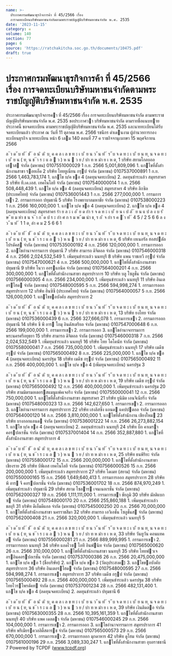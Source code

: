 ```yaml
---
name: >-
  ประกาศกรมพัฒนาธุรกิจการค้า ที่ 45/2566 เรื่อง
  การจดทะเบียนบริษัทมหาชนจำกัดตามพระราชบัญญัติบริษัทมหาชนจำกัด พ.ศ. 2535
date: '2023-11-15'
category: ค
volume: 140
section: 77
page: 6
source: 'https://ratchakitcha.soc.go.th/documents/10475.pdf'
draft: true
---
```


# ประกาศกรมพัฒนาธุรกิจการค้า ที่ 45/2566 เรื่อง การจดทะเบียนบริษัทมหาชนจำกัดตามพระราชบัญญัติบริษัทมหาชนจำกัด พ.ศ. 2535

ประกาศกรมพัฒนาธุรกิจการคา ที่ 45/2566 เรื่อง การจดทะเบียนบริษัทมหาชนจํากัด ตามพระราชบัญญัติบริษัทมหาชนจํากัด พ.ศ. 2535 ขอประกาศวา บริษัทมหาชนจํากัด ตามรายชื่อแนบทายประกาศนี้ ขอจดทะเบียน ตามพระราชบัญญัติบริษัทมหาชนจํากัด พ.ศ. 2535 และนายทะเบียนได้รับจดทะเบียนแล้ว ประกาศ ณ วันที่ 11 ตุลาคม พ.ศ. 2566 รชนีกร ดําเดนงาม ผู้อํานวยการกองทะเบียนธุรกิจ นายทะเบียน หน้า 6 เลม 140 ตอนที่ 77 ค ราชกิจจานุเบกษา 15 พฤศจิกายน 2566

ล ํ ำ ด ั บ ท ี ่ ช ื ่ อ น ิ ต ิ บ ุ ค ค ล เ ล ข ท ะ เ บ ี ย น ว ั น ท ี ่ ร ั บ จ ด ท ะ เ บ ี ย น ท ุ น จ ด ท ะ เ บ ี ย น ( ท ุ น ช ํ ำ ร ะ แ ล  ว ) ห น  ว ย / บำ ท ห มำ ย เ ห ต ุ 1 บริษัท สยามโกลบอลเฮาส จํากัด (มหาชน) 0107551000029 1 ก.ย. 2566 5,001,809,096 1. แกไขที่ตั้งสํานักงานสาขา รอยเอ็ด 2 บริษัท ไทยยูเนี่ยน กรุป จํากัด (มหาชน) 0107537000891 1 ก.ย. 2566 1,463,783,174 1. แกไข บ/ค ขอ 4 (ลดทุนจดทะเบียน) 2. ลดทุนชําระแล้ว สมุทรสาคร 3 บริษัท ที.เค.เอส. เทคโนโลยี จํากัด (มหาชน) 0107540000014 1 ก.ย. 2566 508,448,439 1. แกไข บ/ค ขอ 4 (ลดทุนจดทะเบียน) สมุทรสาคร 4 บริษัท ลิกซิล (ประเทศไทย) จํากัด (มหาชน) 0107536001443 1 ก.ย. 2566 277,000,000 1. กรรมการเขา 2. กรรมการออก ปทุมธานี 5 บริษัท โรงพยาบาลมหาชัย จํากัด (มหาชน) 0107538000223 1 ก.ย. 2566 160,000,000 1. แกไข บ/ค ขอ 4 (ลดทุนจดทะเบียน) 2. แกไข บ/ค ขอ 4 (ลดทุนจดทะเบียน) สมุทรสาคร รำ ย ล ะ เ อ ี ย ด กำ ร จ ด ท ะ เ บ ี ย น เ ป ล ี ่ ย น แ ป ล ง บ ร ิ ษ ั ท ม หำ ช น จ ํ ำ ก ั ด ป ร ะ กำ ศ ก ร ม พ ั ฒ นำ ธ ุ ร ก ิ จ กำ ร ค  ำ ท ี ่ 4 5 / 2 5 6 6 ล ง ว ั น ท ี ่ 1 1 ต ุ ลำ ค ม 2 5 6 6 1

ล ํ ำ ด ั บ ท ี ่ ช ื ่ อ น ิ ต ิ บ ุ ค ค ล เ ล ข ท ะ เ บ ี ย น ว ั น ท ี ่ ร ั บ จ ด ท ะ เ บ ี ย น ท ุ น จ ด ท ะ เ บ ี ย น ( ท ุ น ช ํ ำ ร ะ แ ล  ว ) ห น  ว ย / บำ ท ห มำ ย เ ห ต ุ 6 บริษัท เยเนอรัล ฮอสปตัล โปรดัคส จํากัด (มหาชน) 0107535000192 4 ก.ย. 2566 120,000,000 1. กรรมการออก 2. แกไขอํานาจกรรมการ ปทุมธานี 7 บริษัท สามารถ ดิจิตอล จํากัด (มหาชน) 0107546000318 4 ก.ย. 2566 2,024,532,549 1. เพิ่มทุนชําระแล้ว นนทบุรี 8 บริษัท แพน ราชเทวี กรุป จํากัด (มหาชน) 0107547000621 4 ก.ย. 2566 500,000,000 1. แกไขที่ตั้งสํานักงานสาขา ปทุมธานี 9 บริษัท โนวา ออรแกนิค จํากัด (มหาชน) 0107564000201 4 ก.ย. 2566 300,000,000 1. แกไขที่ตั้งสํานักงานสาขา สมุทรปราการ 10 บริษัท บลู โซลูชั่น จํากัด (มหาชน) 0107566000305 4 ก.ย. 2566 234,000,000 1. เพิ่มทุนชําระแล้ว นนทบุรี 11 บริษัท อินเตอรไฮด จํากัด (มหาชน) 0107548000595 5 ก.ย. 2566 594,998,274 1. กรรมการออก สมุทรปราการ 12 บริษัท ฮินซิซึ (ประเทศไทย) จํากัด (มหาชน) 0107564000057 5 ก.ย. 2566 126,000,000 1. แกไขขอบังคับ สมุทรปราการ 2

ล ํ ำ ด ั บ ท ี ่ ช ื ่ อ น ิ ต ิ บ ุ ค ค ล เ ล ข ท ะ เ บ ี ย น ว ั น ท ี ่ ร ั บ จ ด ท ะ เ บ ี ย น ท ุ น จ ด ท ะ เ บ ี ย น ( ท ุ น ช ํ ำ ร ะ แ ล  ว ) ห น  ว ย / บำ ท ห มำ ย เ ห ต ุ 13 บริษัท ยงไทย จํากัด (มหาชน) 0107536000439 6 ก.ย. 2566 327,666,078 1. กรรมการเขา 2. กรรมการออก ปทุมธานี 14 บริษัท ซี พี อาร โกมุ อินดัสเตรียล จํากัด (มหาชน) 0107547000648 6 ก.ย. 2566 199,000,000 1. กรรมการเขา 2. กรรมการออก 3. แกไขอํานาจกรรมการ พระนครศรีอยุธยา 15 บริษัท สามารถ ดิจิตอล จํากัด (มหาชน) 0107546000318 7 ก.ย. 2566 2,024,532,549 1. เพิ่มทุนชําระแล้ว นนทบุรี 16 บริษัท ไทย โคโคนัท จํากัด (มหาชน) 0107558000041 7 ก.ย. 2566 735,000,000 1. เพิ่มทุนชําระแล้ว นนทบุรี 17 บริษัท เมดีซ กรุป จํากัด (มหาชน) 0107565000492 8 ก.ย. 2566 225,000,000 1. แกไข บ/ค ขอ 4 (ลดทุนจดทะเบียน) นครปฐม 18 บริษัท เมดีซ กรุป จํากัด (มหาชน) 0107565000492 11 ก.ย. 2566 400,000,000 1. แกไข บ/ค ขอ 4 (เพิ่มทุนจดทะเบียน) นครปฐม 3

ล ํ ำ ด ั บ ท ี ่ ช ื ่ อ น ิ ต ิ บ ุ ค ค ล เ ล ข ท ะ เ บ ี ย น ว ั น ท ี ่ ร ั บ จ ด ท ะ เ บ ี ย น ท ุ น จ ด ท ะ เ บ ี ย น ( ท ุ น ช ํ ำ ร ะ แ ล  ว ) ห น  ว ย / บำ ท ห มำ ย เ ห ต ุ 19 บริษัท เมดีซ กรุป จํากัด (มหาชน) 0107565000492 12 ก.ย. 2566 400,000,000 1. เพิ่มทุนชําระแล้ว นครปฐม 20 บริษัท สามมิตรมอเตอรสแมนูแฟคเจอริง จํากัด (มหาชน) 0107550000041 12 ก.ย. 2566 750,000,000 1. แกไขที่ตั้งสํานักงานสาขา สมุทรสาคร 21 บริษัท ยูนิมิต เอนจิเนียริ่ง จํากัด (มหาชน) 0107548000323 13 ก.ย. 2566 142,627,650 1. กรรมการเขา 2. กรรมการออก 3. แกไขอํานาจกรรมการ สมุทรปราการ 22 บริษัท เฮงลิสซิ่ง แอนด แคปปตอล จํากัด (มหาชน) 0107564000120 14 ก.ย. 2566 3,810,000,000 1. แกไขที่ตั้งสํานักงาน เชียงใหม 23 บริษัท บางกอกแลนด จํากัด (มหาชน) 0107536001222 14 ก.ย. 2566 26,273,882,154 1. แกไข บ/ค ขอ 4 (ลดทุนจดทะเบียน) 2. ลดทุนชําระแล้ว นนทบุรี 24 บริษัท บิ๊ก คาเมรา คอรปอเรชั่น จํากัด (มหาชน) 0107537001404 14 ก.ย. 2566 352,887,880 1. แกไขที่ตั้งสํานักงานสาขา สมุทรปราการ 4

ล ํ ำ ด ั บ ท ี ่ ช ื ่ อ น ิ ต ิ บ ุ ค ค ล เ ล ข ท ะ เ บ ี ย น ว ั น ท ี ่ ร ั บ จ ด ท ะ เ บ ี ย น ท ุ น จ ด ท ะ เ บ ี ย น ( ท ุ น ช ํ ำ ร ะ แ ล  ว ) ห น  ว ย / บำ ท ห มำ ย เ ห ต ุ 25 บริษัท ธนพิริยะ จํากัด (มหาชน) 0107558000172 15 ก.ย. 2566 200,000,000 1. แกไขที่ตั้งสํานักงานสาขา เชียงราย 26 บริษัท บีพีเอส เทคโนโลยี จํากัด (มหาชน) 0107566000526 15 ก.ย. 2566 200,000,000 1. เพิ่มทุนชําระแล้ว สมุทรปราการ 27 บริษัท ไดเมท (สยาม) จํากัด (มหาชน) 0107550000165 15 ก.ย. 2566 1,649,640,413 1. กรรมการออก สมุทรปราการ 28 บริษัท พี อาร จี คอรปอเรชั่น จํากัด (มหาชน) 0107536001702 18 ก.ย. 2566 874,970,249 1. เพิ่มทุนชําระแล้ว ปทุมธานี 29 บริษัท สยาม โซลาร เจนเนอเรชั่น จํากัด (มหาชน) 0107562000327 19 ก.ย. 2566 1,111,111,000 1. กรรมการเขา ชัยภูมิ 30 บริษัท มัลติแบกซ จํากัด (มหาชน) 0107548000170 20 ก.ย. 2566 255,860,188 1. เพิ่มทุนชําระแล้ว ชลบุรี 31 บริษัท ดีเอ็มดีแอล จํากัด (มหาชน) 0107545000250 20 ก.ย. 2566 70,000,000 1. แกไขที่ตั้งสํานักงานสาขา นครราชสีมา 32 บริษัท สามารถ เอวิเอชั่น โซลูชั่นส จํากัด (มหาชน) 0107562000408 21 ก.ย. 2566 320,000,000 1. เพิ่มทุนชําระแล้ว นนทบุรี 5

ล ํ ำ ด ั บ ท ี ่ ช ื ่ อ น ิ ต ิ บ ุ ค ค ล เ ล ข ท ะ เ บ ี ย น ว ั น ท ี ่ ร ั บ จ ด ท ะ เ บ ี ย น ท ุ น จ ด ท ะ เ บ ี ย น ( ท ุ น ช ํ ำ ร ะ แ ล  ว ) ห น  ว ย / บำ ท ห มำ ย เ ห ต ุ 33 บริษัท วันทูวัน คอนแทคส จํากัด (มหาชน) 0107556000281 21 ก.ย. 2566 889,999,995 1. กรรมการเขา 2. กรรมการออก นนทบุรี 34 บริษัท แอดไวซ ไอที อินฟนิท จํากัด (มหาชน) 0107565000620 26 ก.ย. 2566 310,000,000 1. แกไขที่ตั้งสํานักงานสาขา นนทบุรี 35 บริษัท ไทยฟวเจอรอินคอรปอเรชั่น จํากัด (มหาชน) 0107537000386 26 ก.ย. 2566 20,475,000,000 1. แกไข บ/ค ขอ 1 (ชื่อบริษัท) 2. แกไข บ/ค ขอ 3 (วัตถุประสงค) 3. แกไขขอบังคับ สมุทรปราการ 36 บริษัท อินเตอรไฮด จํากัด (มหาชน) 0107548000595 27 ก.ย. 2566 594,998,274 1. กรรมการเขา สมุทรปราการ 37 บริษัท เมดีซ กรุป จํากัด (มหาชน) 0107565000492 28 ก.ย. 2566 400,000,000 1. เพิ่มทุนชําระแล้ว นครปฐม 38 บริษัท ไทยไวรโพรดัคท จํากัด (มหาชน) 0107537001234 28 ก.ย. 2566 482,131,400 1. แกไข บ/ค ขอ 4 (ลดทุนจดทะเบียน) 2. ลดทุนชําระแล้ว ปทุมธานี 6

ล ํ ำ ด ั บ ท ี ่ ช ื ่ อ น ิ ต ิ บ ุ ค ค ล เ ล ข ท ะ เ บ ี ย น ว ั น ท ี ่ ร ั บ จ ด ท ะ เ บ ี ย น ท ุ น จ ด ท ะ เ บ ี ย น ( ท ุ น ช ํ ำ ร ะ แ ล  ว ) ห น  ว ย / บำ ท ห มำ ย เ ห ต ุ 39 บริษัท เงินติดลอ จํากัด (มหาชน) 0107563000355 28 ก.ย. 2566 10,395,161,359 1. แกไขที่ตั้งสํานักงานสาขา นนทบุรี 40 บริษัท แพค เดลตา จํากัด (มหาชน) 0107546000245 29 ก.ย. 2566 104,000,000 1. กรรมการเขา 2. กรรมการออก 3. แกไขอํานาจกรรมการ สมุทรปราการ 41 บริษัท พรีเมียรควอลิตี้สตารช จํากัด (มหาชน) 0107565000573 29 ก.ย. 2566 670,000,000 1. กรรมการเขา 2. กรรมการออก มุกดาหาร 42 บริษัท ดูโฮม จํากัด (มหาชน) 0107561000196 29 ก.ย. 2566 3,089,330,247 1. แกไขที่ตั้งสํานักงานสาขา อุบลราชธานี 7 Powered by TCPDF (www.tcpdf.org)
